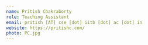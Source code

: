 ```yaml
---
name: Pritish Chakraborty
role: Teaching Assistant
email: pritish [AT] cse [dot] iitb [dot] ac [dot] in
website: https://pritishc.com/
photo: PC.jpg
---
```


<!--[Schedule an appointment](#){: .btn .btn-outline }-->
<!-- Insert optional tagline and uncomment-->


